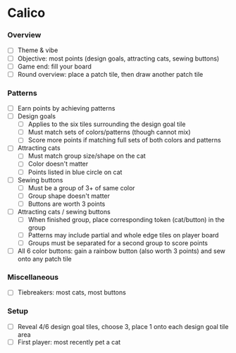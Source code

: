 # Calico

### Overview

- [ ] Theme & vibe
- [ ] Objective: most points (design goals, attracting cats, sewing buttons)
- [ ] Game end: fill your board
- [ ] Round overview: place a patch tile, then draw another patch tile

### Patterns

- [ ] Earn points by achieving patterns
- [ ] Design goals
  - [ ] Applies to the six tiles surrounding the design goal tile
  - [ ] Must match sets of colors/patterns (though cannot mix)
  - [ ] Score more points if matching full sets of both colors and patterns
- [ ] Attracting cats
  - [ ] Must match group size/shape on the cat
  - [ ] Color doesn't matter
  - [ ] Points listed in blue circle on cat
- [ ] Sewing buttons
  - [ ] Must be a group of 3+ of same color
  - [ ] Group shape doesn't matter
  - [ ] Buttons are worth 3 points
- [ ] Attracting cats / sewing buttons
  - [ ] When finished group, place corresponding token (cat/button) in the group
  - [ ] Patterns may include partial and whole edge tiles on player board
  - [ ] Groups must be separated for a second group to score points
- [ ] All 6 color buttons: gain a rainbow button (also worth 3 points) and sew onto any patch tile

### Miscellaneous

- [ ] Tiebreakers: most cats, most buttons

### Setup

- [ ] Reveal 4/6 design goal tiles, choose 3, place 1 onto each design goal tile area
- [ ] First player: most recently pet a cat
